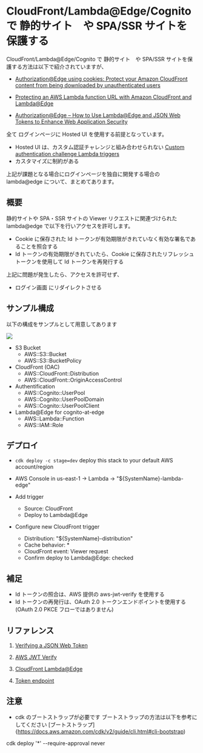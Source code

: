 # CloudFront/Lambda@Edge/Cognito で 静的サイト　や SPA/SSR サイトを保護する

CloudFront/Lambda@Edge/Cognito で 静的サイト　や SPA/SSR サイトを保護する方法は以下で紹介されていますが、

- [Authorization@Edge using cookies: Protect your Amazon CloudFront content from being downloaded by unauthenticated users](https://aws.amazon.com/blogs/networking-and-content-delivery/authorizationedge-using-cookies-protect-your-amazon-cloudfront-content-from-being-downloaded-by-unauthenticated-users/)

- [Protecting an AWS Lambda function URL with Amazon CloudFront and Lambda@Edge](https://aws.amazon.com/blogs/compute/protecting-an-aws-lambda-function-url-with-amazon-cloudfront-and-lambdaedge/)

- [Authorization@Edge – How to Use Lambda@Edge and JSON Web Tokens to Enhance Web Application Security](https://aws.amazon.com/blogs/networking-and-content-delivery/authorizationedge-how-to-use-lambdaedge-and-json-web-tokens-to-enhance-web-application-security/)

全て ログインページに Hosted UI を使用する前提となっています。

- Hosted UI は、カスタム認証チャレンジと組み合わせられない
  [Custom authentication challenge Lambda triggers](https://docs.aws.amazon.com/cognito/latest/developerguide/user-pool-lambda-challenge.html)
- カスタマイズに制約がある

上記が課題となる場合にログインページを独自に開発する場合の lambda@edge について、まとめてあります。

## 概要

静的サイトや SPA・SSR サイトの Viewer リクエストに関連づけられた lambda@edge で以下を行いアクセスを許可します。

- Cookie に保存された Id トークンが有効期限がきれていなく有効な署名であることを照合する
- Id トークンの有効期限がきれていたら、Cookie に保存されたリフレッシュトークンを使用して Id トークンを再発行する

上記に問題が発生したら、アクセスを許可せず、

- ログイン画面 にリダイレクトさせる

## サンプル構成

以下の構成をサンプルとして用意してあります

![](./s3-cloudfront-cognito.drawio.png)

- S3 Bucket
  - AWS::S3::Bucket
  - AWS::S3::BucketPolicy
- CloudFront (OAC)
  - AWS::CloudFront::Distribution
  - AWS::CloudFront::OriginAccessControl
- Authentification
  - AWS::Cognito::UserPool
  - AWS::Cognito::UserPoolDomain
  - AWS::Cognito::UserPoolClient
- Lambda@Edge for cognito-at-edge
  - AWS::Lambda::Function
  - AWS::IAM::Role

## デプロイ

- `cdk deploy -c stage=dev` deploy this stack to your default AWS account/region

- AWS Console in us-east-1 -> Lambda -> "${SystemName}-lambda-edge"
- Add trigger
  - Source: CloudFront
  - Deploy to Lambda@Edge
- Configure new CloudFront trigger
  - Distribution: "${SystemName}-distribution"
  - Cache behavior: \*
  - CloudFront event: Viewer request
  - Confirm deploy to Lambda@Edge: checked

## 補足

- Id トークンの照合は、AWS 提供の aws-jwt-verify を使用する
- Id トークンの再発行は、OAuth 2.0 トークンエンドポイントを使用する (OAuth 2.0 PKCE フローではありません)

## リファレンス

1. [Verifying a JSON Web Token](https://docs.aws.amazon.com/cognito/latest/developerguide/amazon-cognito-user-pools-using-tokens-verifying-a-jwt.html)

1. [AWS JWT Verify](https://github.com/awslabs/aws-jwt-verify/blob/main/README.md)

1. [CloudFront Lambda@Edge](https://docs.aws.amazon.com/lambda/latest/dg/lambda-edge.html)

1. [Token endpoint](https://docs.aws.amazon.com/cognito/latest/developerguide/token-endpoint.html)

## 注意

- cdk のブートストラップが必要です
  ブートストラップの方法は以下を参考にしてください
  [ブートストラップ]{https://docs.aws.amazon.com/cdk/v2/guide/cli.html#cli-bootstrap)

cdk deploy '\*' --require-approval never
